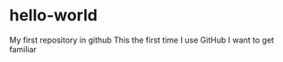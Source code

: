 # hello-world
My first repository in github
This the first time I use GitHub
I want to get familiar
